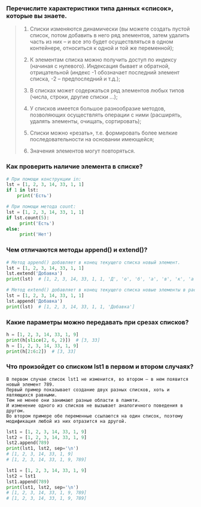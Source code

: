 ### Перечислите характеристики типа данных «список», которые вы знаете.
> 1. Списки изменяются динамически (вы можете создать пустой список, потом добавить в него ряд элементов, затем удалить часть из них – и все это будет осуществляться в одном контейнере, относиться к одной и той же переменной);
> 
> 2. К элементам списка можно получить доступ по индексу (начиная с нулевого). Индексация бывает и обратной, отрицательной (индекс -1 обозначает последний элемент списка, -2 – предпоследний и т.д.);
> 
> 3. В списках может содержаться ряд элементов любых типов (числа, строки, другие списки …);
> 
> 4. У списков имеется большое разнообразие методов, позволяющих осуществлять операции с ними (расширять, удалять элементы, очищать, сортировать);
> 
> 5. Списки можно «резать», т.е. формировать более мелкие последовательности на основании имеющейся;
> 
> 6. Значения элементов могут повторяться.

### Как проверить наличие элемента в списке?
```python
# При помощи конструкции in:
lst = [1, 2, 3, 14, 33, 1, 1]
if 1 in lst: 
    print('Есть')
```
```python
# При помощи метода count:
lst = [1, 2, 3, 14, 33, 1, 1]
if lst.count(5): 
     print('Есть') 
else: 
     print('Нет')
```

### Чем отличаются методы append() и extend()?
```python
# Метод append() добавляет в конец текущего списка новый элемент.
lst = [1, 2, 3, 14, 33, 1, 1]
lst.extend('Добавка')
print(lst)  # [1, 2, 3, 14, 33, 1, 1, 'Д', 'о', 'б', 'а', 'в', 'к', 'а']
```

```python
# Метод extend() добавляет в конец текущего списка новые элементы в распакованном виде.
lst = [1, 2, 3, 14, 33, 1, 1]
lst.append('Добавка')
print(lst)  # [1, 2, 3, 14, 33, 1, 1, 'Добавка']
```
    
### Какие параметры можно передавать при срезах списков?
```python
h = [1, 2, 3, 14, 33, 1, 9] 
print(h[slice(2, 6, 2)])  # [3, 33]
h = [1, 2, 3, 14, 33, 1, 9] 
print(h[2:6:2])  # [3, 33]
```

### Что произойдет со списком lst1 в первом и втором случаях? 
    В первом случае список lst1 не изменится, во втором – в нем появится новый элемент 789.
    Первый пример показывает создание двух разных списков, хоть и являющихся равными. 
    Тем не менее они занимают разные области в памяти. 
    И изменение одного из списков не вызывает аналогичного поведения в другом.
    Во втором примере обе переменные ссылаются на один список, поэтому модификация любой из них отразится на другой.
    
```python
lst1 = [1, 2, 3, 14, 33, 1, 9]
lst2 = [1, 2, 3, 14, 33, 1, 9]
lst2.append(789)
print(lst1, lst2, sep='\n')
# [1, 2, 3, 14, 33, 1, 9]
# [1, 2, 3, 14, 33, 1, 9, 789]
```
    
```python
lst1 = [1, 2, 3, 14, 33, 1, 9]
lst2 = lst1
lst1.append(789)
print(lst1, lst2, sep='\n') 
# [1, 2, 3, 14, 33, 1, 9, 789]
# [1, 2, 3, 14, 33, 1, 9, 789]
```
